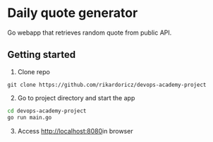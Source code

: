 # Daily quote generator

Go webapp that retrieves random quote from public API.

## Getting started

1. Clone repo
```
git clone https://github.com/rikardoricz/devops-academy-project
```

2. Go to project directory and start the app

```sh
cd devops-academy-project
go run main.go
```

3. Access [http://localhost:8080](http://localhost:8080)in browser

